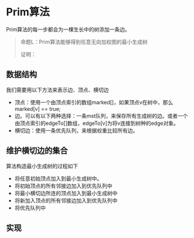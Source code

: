 # Prim算法

Prim算法的每一步都会为一棵生长中的树添加一条边。

> 命题L：Prim算法能够得到任意无向加权图的最小生成树
>
> 证明：

## 数据结构

我们需要用以下方法来表示边、顶点、横切边

- 顶点：使用一个由顶点索引的数组marked[]，如果顶点v在树中，那么marked[v] == true;
- 边。可以有以下两种选择：一条mst队列，来保存所有生成树的边。或者一个由顶点索引的edgeTo[]数组，edgeTo[v]为将v连接到树种的edge对象。
- 横切边：使用一条优先队列，来根据权重比较所有边。

## 维护横切边的集合

算法构造最小生成树的过程如下

- 将任意初始顶点加入到最小生成树中。
- 将初始顶点的所有邻接边加入到优先队列中
- 将最小横切边所连的顶点加入到最小生成树中
- 将新加入顶点的所有邻接边加入到优先队列中
- 将优先队列中

## 实现